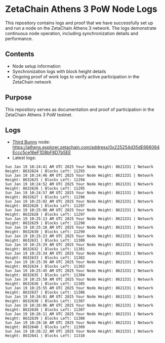 # ZetaChain Athens 3 PoW Node Logs
This repository contains logs and proof that we have successfully set up and run a node on the ZetaChain Athens 3 network. The logs demonstrate continuous node operation, including synchronization details and performance.

## Contents
- Node setup information
- Synchronization logs with block height details
- Ongoing proof of work logs to verify active participation in the ZetaChain network

## Purpose
This repository serves as documentation and proof of participation in the ZetaChain Athens 3 PoW testnet.

## Logs

- [Third Bunny](https://thirdbunny.xyz/) node: https://athens.explorer.zetachain.com/address/0x225254d35dE666064Eccc5ce16eF1D8bF8D7b5EE
- Latest logs:
```
Sun Jan 19 10:24:41 AM UTC 2025 Your Node Height: 8621331 | Network Height: 8632624 | Blocks Left: 11293
Sun Jan 19 10:24:46 AM UTC 2025 Your Node Height: 8621331 | Network Height: 8632625 | Blocks Left: 11294
Sun Jan 19 10:24:52 AM UTC 2025 Your Node Height: 8621331 | Network Height: 8632626 | Blocks Left: 11295
Sun Jan 19 10:24:57 AM UTC 2025 Your Node Height: 8621331 | Network Height: 8632627 | Blocks Left: 11296
Sun Jan 19 10:25:02 AM UTC 2025 Your Node Height: 8621331 | Network Height: 8632628 | Blocks Left: 11297
Sun Jan 19 10:25:08 AM UTC 2025 Your Node Height: 8621331 | Network Height: 8632628 | Blocks Left: 11297
Sun Jan 19 10:25:13 AM UTC 2025 Your Node Height: 8621331 | Network Height: 8632629 | Blocks Left: 11298
Sun Jan 19 10:25:18 AM UTC 2025 Your Node Height: 8621331 | Network Height: 8632630 | Blocks Left: 11299
Sun Jan 19 10:25:23 AM UTC 2025 Your Node Height: 8621331 | Network Height: 8632631 | Blocks Left: 11300
Sun Jan 19 10:25:29 AM UTC 2025 Your Node Height: 8621331 | Network Height: 8632632 | Blocks Left: 11301
Sun Jan 19 10:25:34 AM UTC 2025 Your Node Height: 8621331 | Network Height: 8632633 | Blocks Left: 11302
Sun Jan 19 10:25:39 AM UTC 2025 Your Node Height: 8621331 | Network Height: 8632634 | Blocks Left: 11303
Sun Jan 19 10:25:45 AM UTC 2025 Your Node Height: 8621331 | Network Height: 8632635 | Blocks Left: 11304
Sun Jan 19 10:25:50 AM UTC 2025 Your Node Height: 8621331 | Network Height: 8632636 | Blocks Left: 11305
Sun Jan 19 10:25:55 AM UTC 2025 Your Node Height: 8621331 | Network Height: 8632637 | Blocks Left: 11306
Sun Jan 19 10:26:01 AM UTC 2025 Your Node Height: 8621331 | Network Height: 8632638 | Blocks Left: 11307
Sun Jan 19 10:26:06 AM UTC 2025 Your Node Height: 8621331 | Network Height: 8632638 | Blocks Left: 11307
Sun Jan 19 10:26:11 AM UTC 2025 Your Node Height: 8621331 | Network Height: 8632639 | Blocks Left: 11308
Sun Jan 19 10:26:16 AM UTC 2025 Your Node Height: 8621331 | Network Height: 8632640 | Blocks Left: 11309
Sun Jan 19 10:26:22 AM UTC 2025 Your Node Height: 8621331 | Network Height: 8632641 | Blocks Left: 11310
```
